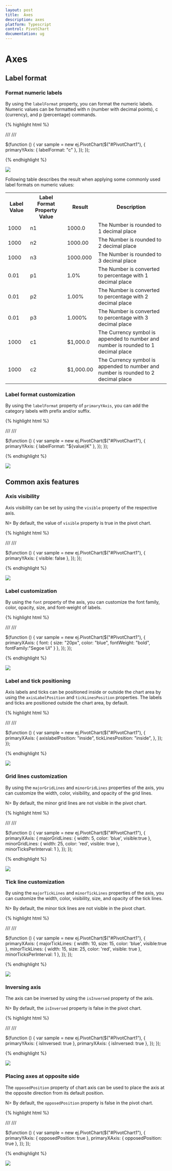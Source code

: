 ```yaml
---
layout: post
title:  Axes
description: axes 
platform: Typescript
control: PivotChart
documentation: ug
---
```


# Axes 

## Label format

### Format numeric labels
By using the `labelFormat` property, you can format the numeric labels. Numeric values can be formatted with n (number with decimal points), c (currency), and p (percentage) commands.

{% highlight html %}

/// <reference path="jquery.d.ts" />
/// <reference path="ej.web.all.d.ts" />

$(function () {
    var sample = new ej.PivotChart($("#PivotChart1"), { 
		primaryYAxis: {
		 	labelFormat: "c" 
		 },
	});
});

{% endhighlight %}

![](Chart-Axes_images/Chart-Axes_img1.png)

Following table describes the result when applying some commonly used label formats on numeric values:

<table>
<tr>
<th>
Label Value</th><th>
Label Format Property Value</th><th>
Result</th><th>
Description</th>
</tr>
<tr><td>
1000</td><td>
n1</td><td>    
1000.0</td><td>
The Number is rounded to 1 decimal place</td>
</tr>
<tr><td>
1000</td><td>
n2</td><td>    
1000.00</td><td>
The Number is rounded to 2 decimal place</td>
</tr>
<tr><td>
1000</td><td>
n3</td><td>    
1000.000</td><td>
The Number is rounded to 3 decimal place</td>
</tr>
<tr><td>
0.01</td><td>
p1</td><td>    
1.0%</td><td>
The Number is converted to percentage with 1 decimal place</td>
</tr>
<tr><td>
0.01</td><td>
p2</td><td>    
1.00%</td><td>
The Number is converted to percentage with 2 decimal place</td>
</tr>
<tr><td>
0.01</td><td>
p3</td><td>    
1.000%</td><td>
The Number is converted to percentage with 3 decimal place</td>
</tr>
<tr><td>
1000</td><td>
c1</td><td>    
$1,000.0</td><td>
The Currency symbol is appended to number and number is rounded to 1 decimal place</td>
</tr>
<tr><td>
1000</td><td>
c2</td><td>    
$1,000.00</td><td>
The Currency symbol is appended to number and number is rounded to 2 decimal place</td>
</tr>
</table>

### Label format customization
By using the `labelFormat` property of `primaryYAxis`, you can add the category labels with prefix and/or suffix.

{% highlight html %}

/// <reference path="jquery.d.ts" />
/// <reference path="ej.web.all.d.ts" />

$(function () {
    var sample = new ej.PivotChart($("#PivotChart1"), { 
		primaryYAxis: {
		 	labelFormat: "${value}K" 
		 },
	});
});

{% endhighlight %}

![](Chart-Axes_images/Chart-Axes_img2.png)

## Common axis features

### Axis visibility
Axis visibility can be set by using the `visible` property of the respective axis.

N> By default, the value of `visible` property is true in the pivot chart.

{% highlight html %}

/// <reference path="jquery.d.ts" />
/// <reference path="ej.web.all.d.ts" />

$(function () {
    var sample = new ej.PivotChart($("#PivotChart1"), { 
		primaryYAxis: {
		 	visible: false
		 },
	});
});

{% endhighlight %}

![](Chart-Axes_images/Chart-Axes_img3.png)

### Label customization
By using the `font` property of the axis, you can customize the font family, color, opacity, size, and font-weight of labels.

{% highlight html %}

/// <reference path="jquery.d.ts" />
/// <reference path="ej.web.all.d.ts" />

$(function () {
    var sample = new ej.PivotChart($("#PivotChart1"), { 
		primaryXAxis: {
            font: {
                size: "20px",
                color: "blue",
                fontWeight: "bold",
                fontFamily:"Segoe UI"
            }
        },
	});
});

{% endhighlight %}

![](Chart-Axes_images/Chart-Axes_img4.png)

### Label and tick positioning
Axis labels and ticks can be positioned inside or outside the chart area by using the `axisLabelPosition` and `tickLinesPosition` properties. The labels and ticks are positioned outside the chart area, by default.

{% highlight html %}

/// <reference path="jquery.d.ts" />
/// <reference path="ej.web.all.d.ts" />

$(function () {
    var sample = new ej.PivotChart($("#PivotChart1"), { 
		primaryXAxis: {
            axislabelPosition: "inside",
            tickLinesPosition: "inside",
        },
	});
});

{% endhighlight %}

![](Chart-Axes_images/Chart-Axes_img5.png)

### Grid lines customization
By using the `majorGridLines` and `minorGridLines` properties of the axis, you can customize the width, color, visibility, and opacity of the grid lines.

N> By default, the minor grid lines are not visible in the pivot chart.

{% highlight html %}

/// <reference path="jquery.d.ts" />
/// <reference path="ej.web.all.d.ts" />

$(function () {
    var sample = new ej.PivotChart($("#PivotChart1"), { 
		primaryXAxis: {
            majorGridLines: {
                width: 5,
                color: 'blue',
                visible:true
            },
            minorGridLines: {
                width: 25,
                color: 'red',
                visible: true
            },
            minorTicksPerInterval: 1
        },
	});
});

{% endhighlight %}

![](Chart-Axes_images/Chart-Axes_img6.png)

### Tick line customization
By using the `majorTickLines` and `minorTickLines` properties of the axis, you can customize the width, color, visibility, size, and opacity of the tick lines.

N> By default, the minor tick lines are not visible in the pivot chart.

{% highlight html %}

/// <reference path="jquery.d.ts" />
/// <reference path="ej.web.all.d.ts" />

$(function () {
    var sample = new ej.PivotChart($("#PivotChart1"), { 
		primaryXAxis: {
            majorTickLines: {
                width: 10,
                size: 15,
                color: 'blue',
                visible:true
            },
            minorTickLines: {
                width: 15,
                size: 25,
                color: 'red',
                visible: true
            },
            minorTicksPerInterval: 1
        },
	});
});

{% endhighlight %}

![](Chart-Axes_images/Chart-Axes_img7.png)

### Inversing axis
The axis can be inversed by using the `isInversed` property of the axis.

N> By default, the `isInversed` property is false in the pivot chart.

{% highlight html %}

/// <reference path="jquery.d.ts" />
/// <reference path="ej.web.all.d.ts" />

$(function () {
    var sample = new ej.PivotChart($("#PivotChart1"), { 
		primaryYAxis: {
            isInversed: true
        },
        primaryXAxis: {
            isInversed: true
        },
	});
});

{% endhighlight %}

![](Chart-Axes_images/Chart-Axes_img8.png)

### Placing axes at opposite side
The `opposedPosition` property of chart axis can be used to place the axis at the opposite direction from its default position.

N> By default, the `opposedPosition` property is false in the pivot chart.

{% highlight html %}

/// <reference path="jquery.d.ts" />
/// <reference path="ej.web.all.d.ts" />

$(function () {
    var sample = new ej.PivotChart($("#PivotChart1"), { 
		primaryYAxis: {
            opposedPosition: true
        },
        primaryXAxis: {
            opposedPosition: true
        },
	});
});

{% endhighlight %}

![](Chart-Axes_images/Chart-Axes_img9.png)